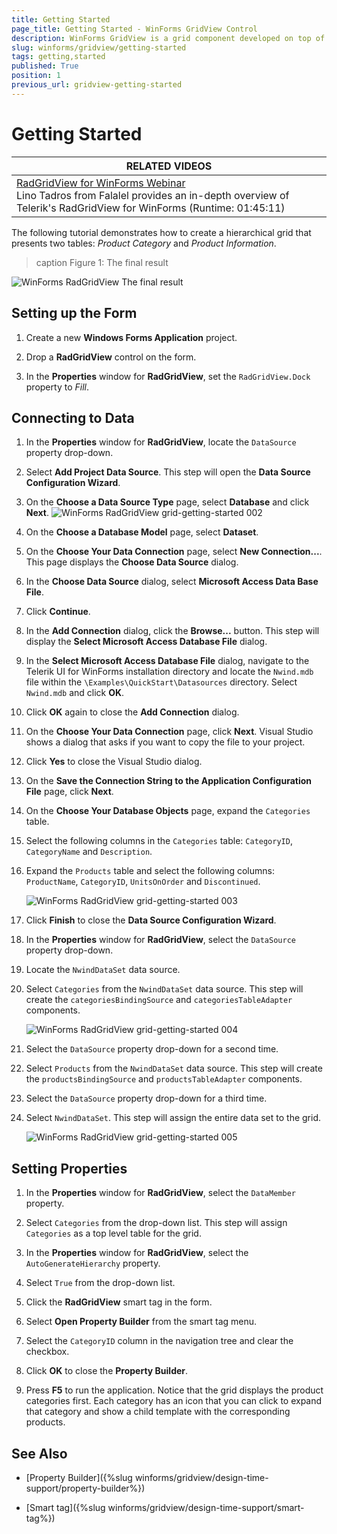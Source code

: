 ```yaml
---
title: Getting Started
page_title: Getting Started - WinForms GridView Control
description: WinForms GridView is a grid component developed on top of Telerik Presentation Framework which provides a combination of performance, extensibility, customizability, and ease of use.
slug: winforms/gridview/getting-started
tags: getting,started
published: True
position: 1
previous_url: gridview-getting-started
---
```


# Getting Started

| RELATED VIDEOS |  
| ------ |
|[RadGridView for WinForms Webinar](https://www.telerik.com/videos/winforms/radgridview-for-winforms-webinar)<br>Lino Tadros from Falalel provides an in-depth overview of Telerik's RadGridView for WinForms (Runtime: 01:45:11)|

The following tutorial demonstrates how to create a hierarchical grid that presents two tables: *Product Category* and *Product Information*.

>caption Figure 1: The final result

![WinForms RadGridView The final result](images/grid-getting-started001.png)

## Setting up the Form

1. Create a new __Windows Forms Application__ project.

1. Drop a __RadGridView__ control on the form.

1. In the __Properties__ window for __RadGridView__, set the `RadGridView.Dock` property to *Fill*.

## Connecting to Data

1. In the __Properties__ window for __RadGridView__, locate the `DataSource` property drop-down.

1. Select __Add Project Data Source__. This step will open the __Data Source Configuration Wizard__.

1. On the __Choose a Data Source Type__ page, select __Database__ and click __Next__.
![WinForms RadGridView grid-getting-started 002](images/grid-getting-started002.png)

1. On the __Choose a Database Model__ page, select __Dataset__.

1. On the __Choose Your Data Connection__ page, select __New Connection...__. This page displays the __Choose Data Source__ dialog.

1. In the __Choose Data Source__ dialog, select __Microsoft Access Data Base File__.

1. Click __Continue__.

1. In the __Add Connection__ dialog, click the __Browse...__ button. This step will display the __Select Microsoft Access Database File__ dialog.

1. In the __Select Microsoft Access Database File__ dialog, navigate to the Telerik UI for WinForms installation directory and locate the `Nwind.mdb` file within the `\Examples\QuickStart\Datasources` directory. Select `Nwind.mdb` and click __OK__.

1. Click __OK__ again to close the __Add Connection__ dialog.

1. On the  __Choose Your Data Connection__ page, click __Next__. Visual Studio shows a dialog that asks if you want to copy the file to your project.

1. Click __Yes__ to close the Visual Studio dialog.

1. On the __Save the Connection String to the Application Configuration File__ page, click __Next__.

1. On the __Choose Your Database Objects__ page, expand the `Categories` table.

1. Select the following columns in the `Categories` table: `CategoryID`, `CategoryName` and `Description`.

1. Expand the `Products` table and select the following columns: `ProductName`, `CategoryID`, `UnitsOnOrder` and `Discontinued`.

    ![WinForms RadGridView grid-getting-started 003](images/grid-getting-started003.png)

1. Click __Finish__ to close the __Data Source Configuration Wizard__.

1. In the __Properties__ window for __RadGridView__, select the `DataSource` property drop-down.

1. Locate the `NwindDataSet` data source.

1. Select `Categories` from the `NwindDataSet` data source. This step will create the `categoriesBindingSource` and `categoriesTableAdapter` components.

    ![WinForms RadGridView grid-getting-started 004](images/grid-getting-started004.png)

1. Select the `DataSource` property drop-down for a second time.

1. Select `Products` from the `NwindDataSet` data source. This step will create the `productsBindingSource` and `productsTableAdapter` components.

1. Select the `DataSource` property drop-down for a third time.

1. Select `NwindDataSet`. This step will assign the entire data set to the grid.

    ![WinForms RadGridView grid-getting-started 005](images/grid-getting-started005.png)

## Setting Properties

1. In the __Properties__ window for __RadGridView__, select the `DataMember` property.

1. Select `Categories` from the drop-down list. This step will assign `Categories` as a top level table for the grid.

1. In the __Properties__ window for __RadGridView__, select the `AutoGenerateHierarchy` property.

1. Select `True` from the drop-down list.

1. Click the __RadGridView__ smart tag in the form.

1. Select __Open Property Builder__ from the smart tag menu.

1. Select the `CategoryID` column in the navigation tree and clear the checkbox.

1. Click __OK__ to close the __Property Builder__.

1. Press __F5__ to run the application. Notice that the grid displays the product categories first. Each category has an icon that you can click to expand that category and show a child template with the corresponding products.

## See Also

* [Property Builder]({%slug winforms/gridview/design-time-support/property-builder%})

* [Smart tag]({%slug winforms/gridview/design-time-support/smart-tag%})
